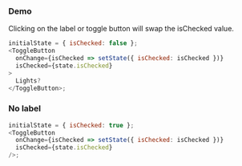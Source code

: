 ### Demo

Clicking on the label or toggle button will swap the isChecked value.

```js
initialState = { isChecked: false };
<ToggleButton
  onChange={isChecked => setState({ isChecked: isChecked })}
  isChecked={state.isChecked}
>
  Lights?
</ToggleButton>;
```

### No label

```js
initialState = { isChecked: true };
<ToggleButton
  onChange={isChecked => setState({ isChecked: isChecked })}
  isChecked={state.isChecked}
/>;
```
